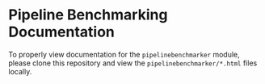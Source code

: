 # Pipeline Benchmarking Documentation

To properly view documentation for the `pipelinebenchmarker` module, please clone this repository and view the `pipelinebenchmarker/*.html` files locally.
